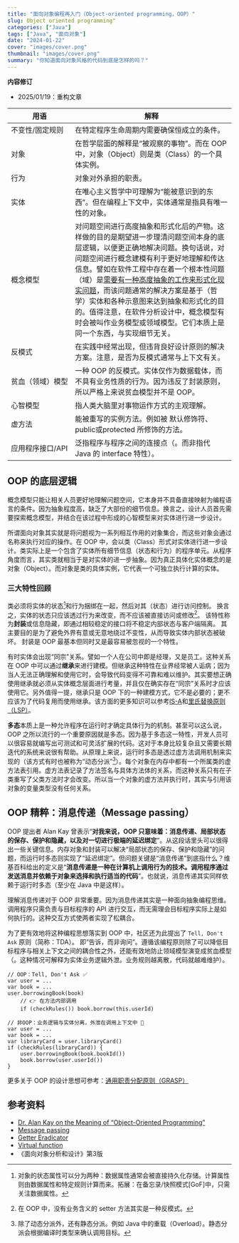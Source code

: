 ```yaml
---
title: "面向对象编程再入门（Object-oriented programming，OOP）"
slug: Object oriented programming"
categories: ["Java"]
tags: ["Java", "面向对象"]
date: "2024-01-22"
cover: "images/cover.png"
thumbnail: "images/cover.png"
summary: "你知道面向对象风格的代码到底是怎样的吗？"
---
```


<b>内容修订</b>
- 2025/01/19：重构文章

| 用语 <div style="width:8em"> | 解释 |
| ----------- | ----------- |
| 不变性/固定规则 | 在特定程序生命周期内需要确保恒成立的条件。 |
| 对象 | 在哲学层面的解释是“被观察的事物”。而在 OOP 中，对象（Object）则是类（Class）的一个具体实例。|
| 行为 | 对象对外承担的职责。|
| 实体 | 在唯心主义哲学中可理解为“能被意识到的东西”。但在编程上下文中，实体通常是指具有唯一性的对象。|
| 概念模型 | 对问题空间进行高度抽象和形式化后的产物。这样做的目的是期望进一步理清问题空间本身的底层逻辑，以便更正确地解决问题。换句话说，对问题空间进行概念建模有利于更好地理解和传达信息。譬如在软件工程中存在着一个根本性问题（域）是<u>需要有一种高度抽象的工作来形式化现实问题</u>，而该问题通常的解决方案是基于（哲学）实体和各种示意图来达到抽象和形式化的目的。值得注意，在软件分析设计中，概念模型有时会被叫作业务模型或领域模型。它们本质上是同一个东西，与实现细节无关。|
| 反模式 | 在实践中经常出现，但违背良好设计原则的解决方案。注意，是否为反模式通常与上下文有关。| 
| 贫血（领域）模型 | 一种 OOP 的反模式。实体仅作为数据载体，而不具有业务性质的行为。因为违反了封装原则，所以严格上来说贫血模型并不是 OOP。 |
| 心智模型 | 指人类大脑里对事物运作方式的主观理解。|
| 虚方法 | 能被重写的实例方法。例如被 默认修饰符、public或protected 所修饰的方法。|
| 应用程序接口/API | 泛指程序与程序之间的连接点（。而非指代 Java 的 interface 特性）。|


## OOP 的底层逻辑

概念模型只能让相关人员更好地理解问题空间，它本身并不具备直接映射为编程语言的条件。因为抽象程度高，缺乏了大部份的细节信息。换言之，设计人员首先需要探索概念模型，并结合在该过程中形成的心智模型来对实体进行进一步设计。

所谓面向对象其实就是将问题视为一系列相互作用的对象集合，而这些对象会通过名称来执行对应的操作。在 OOP 中，会以类（Class）形式对实体进行进一步设计。类实际上是一个包含了实体所有细节信息（状态和行为）的程序单元。从程序角度而言，其实类就相当于是对实体的进一步抽象。因为真正具体化实体概念的是对象（Object）。而对象是类的具体实例，它代表一个可独立执行计算的实体。

### 三大特性回顾

类必须将实体的状态[^1]和行为捆绑在一起，然后对其（状态）进行访问控制。
换言之，实体的状态只应该透过行为来改变，而不应该被直接访问或修改[^2]。
该特性称为**封装**或信息隐藏，即通过相较稳定的接口将不稳定内部状态与客户端隔离。
其主要目的是为了避免外界有意或无意地绕过不变性，从而导致实体内部状态被破坏。
封装是 OOP 最基本但同时又是最容易被忽视的一个特性。

有时实体会出现“同宗”关系。譬如一个人在公司中即是经理，又是员工。这种关系在 OOP 中可以通过**继承**来进行建模。但继承这种特性在业界经常被人诟病；因为当人无法正确理解和使用它时，会导致代码变得不可靠和难以维护。其实要想正确使用继承就必须从实体概念层面进行考量，并且仅在确实存在“同宗”关系时才应该使用它。另外值得一提，继承只是 OOP 下的一种建模方式，它不是必要的；更不应该为了代码复用而使用继承。该方面的更多知识可以参考[IS-A](https://en.wikipedia.org/wiki/Is-a)和[里氏替换原则（LSP）](https://en.wikipedia.org/wiki/Liskov_substitution_principle)。

**多态**本质上是一种允许程序在运行时才确定具体行为的机制。甚至可以这么说，OOP 之所以流行的一个重要原因就是多态。因为基于多态这一特性，开发人员可以很容易就编写出可测试和可灵活扩展的代码。这对于本身比较复杂且又需要长期迭代的系统来说很有帮助。从原理上来说，运行时多态是透过虚方法调用机制来实现的（该方式有时也被称为“动态分派”[^3]）。每个对象在内存中都有一个所属类的虚方法表引用。虚方法表记录了方法签名与具体方法体的关系，而这种关系只有在子类重写了父类方法时才会改变。所以当一个对象的虚方法并执行时，其实与引用该对象的变量类型没有任何关系。

## OOP 精粹：消息传递（Message passing）

OOP 提出者 Alan Kay 曾表示“**对我来说，OOP 只意味着：消息传递、局部状态的保存、保护和隐藏，以及对一切进行极端的延迟绑定**”。从这段话里头可以很得出一些关键信息。内存对象和封装可以解决“局部状态的保存、保护和隐藏”的问题，而运行时多态则实现了“延迟绑定”。但问题关键是“消息传递”到底指什么？维基百科给出的定义是“**消息传递是一种在计算机上调用行为的技术。调用程序通过发送消息并依赖于对象来选择和执行适当的代码**”。也就说，消息传递其实同样依赖于运行时多态（至少在 Java 中是这样）。

理解消息传递对于 OOP 非常重要。因为消息传递其实是一种面向抽象编程思维。调用程序只需负责与目标程序的 API 进行交互，而无需理会目标程序实际上是如何执行的。这种交互方式使两者实现了松耦合。

为了更有效地将这种编程思想落实到 OOP 中，社区还为此提出了 `Tell, Don't Ask` 原则（简称：TDA）。
即“告诉，而非询问”。遵循该编程原则除了可以降低目标程序与相关上下文之间的耦合性之外，还能有效地防止领域模型演变成贫血模型（。这种情况可解释为实体业务逻辑外泄。业务规则越离散，代码就越难维护）。
```
// OOP：Tell, Don't Ask ✅
var user = ...
var book = ...
user.borrowingBook(book) 
    // 👉 在方法内部调用
    if (checkRules()) book.borrow(this.userId)

// 非OOP：业务逻辑与实体分离，外泄在调用上下文中 🙅
var user = ...
var book = ...
var libraryCard = user.libraryCard()
if (checkRules(libraryCard)) {
    user.borrowingBook(book.bookId())
    book.borrow(user.userId())
}
```
更多关于 OOP 的设计思想可参考：[通用职责分配原则（GRASP）](https://en.wikipedia.org/wiki/GRASP_(object-oriented_design))


## 参考资料
- [Dr. Alan Kay on the Meaning of “Object-Oriented Programming”](https://userpage.fu-berlin.de/~ram/pub/pub_jf47ht81Ht/doc_kay_oop_en)
- [Message passing](https://en.m.wikipedia.org/wiki/Message_passing)
- [Getter Eradicator](https://martinfowler.com/bliki/GetterEradicator.html)
- [Virtual function](https://en.wikipedia.org/wiki/Virtual_function)
- 《面向对象分析和设计》第3版

[^1]: 对象的状态属性可以分为两种：数据属性通常会被直接持久化存储。计算属性则由数据属性和特定规则计算而来。拓展：在备忘录/快照模式[GoF]中，只需关注数据属性。
[^2]: 在 OOP 中，没有业务含义的 setter 方法其实是一种反模式。
[^3]: 除了动态分派外，还有静态分派。例如 Java 中的重载（Overload）。静态分派会根据编译时类型来确认调用目标。